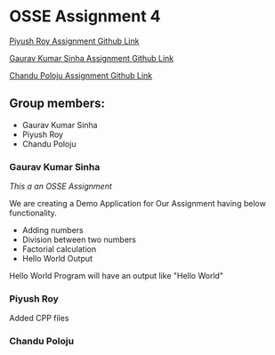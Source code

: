 # OSSE Assignment 4
[Piyush Roy Assignment Github Link](https://github.com/piyushroybits/assignment4)

[Gaurav Kumar Sinha Assignment Github Link](https://github.com/gauravsinha200/assignment4)

[Chandu Poloju Assignment Github Link](https://github.com/chandupolojubits/assignment4)

## Group members:
* Gaurav Kumar Sinha
* Piyush Roy
* Chandu Poloju

### Gaurav Kumar Sinha
*This a an OSSE Assignment*

We are creating a Demo Application for Our Assignment having below functionality.
* Adding numbers
* Division between two numbers
* Factorial calculation
* Hello World Output

Hello World Program will have an output like  "Hello World"

### Piyush Roy
Added CPP files


### Chandu Poloju

